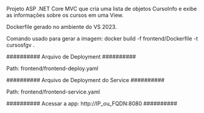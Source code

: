 Projeto ASP .NET Core MVC que cria uma lista de objetos CursoInfo e exibe as informações sobre os cursos em uma View.

Dockerfile gerado no ambiente do VS 2023.

Comando usado para gerar a imagem: docker build -f frontend/Dockerfile -t cursosfgv .

########## Arquivo de Deployment ##########

Path: frontend/frontend-deploy.yaml

########## Arquivo de Deployment do Service ##########

Path: frontend/frontend-service.yaml

########## Acessar a app: http://IP_ou_FQDN:8080 ##########
